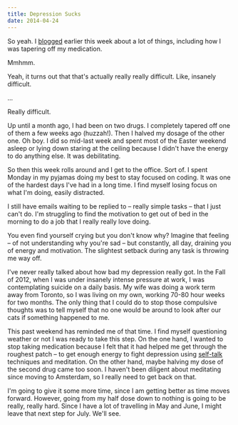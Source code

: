 ```yaml
---
title: Depression Sucks
date: 2014-04-24
---
```


So yeah. I [blogged](/blog/amsterdam-update) earlier this week about a lot of things, including how I was tapering off my medication.

Mmhmm.

Yeah, it turns out that that's actually really really difficult. Like, insanely difficult.

...

Really difficult.

Up until a month ago, I had been on two drugs. I completely tapered off one of them a few weeks ago (huzzah!). Then I halved my dosage of the other one. Oh boy. I did so mid-last week and spent most of the Easter weekend asleep or lying down staring at the ceiling because I didn't have the energy to do anything else. It was debilitating.

So then this week rolls around and I get to the office. Sort of. I spent Monday in my pyjamas doing my best to stay focused on coding. It was one of the hardest days I've had in a long time. I find myself losing focus on what I'm doing, easily distracted.

I still have emails waiting to be replied to – really simple tasks –&nbsp;that I just can't do. I'm struggling to find the motivation to get out of bed in the morning to do a job that I really really love doing.

You even find yourself crying but you don't know why? Imagine that feeling – of not understanding why you're sad – but constantly, all day, draining you of energy and motivation. The slightest setback during any task is throwing me way off.

I've never really talked about how bad my depression really got. In the Fall of 2012, when I was under insanely intense pressure at work, I was contemplating suicide on a daily basis. My wife was doing a work term away from Toronto, so I was living on my own, working 70-80 hour weeks for two months. The only thing that I could do to stop those compulsive thoughts was to tell myself that no one would be around to look after our cats if something happened to me.

This past weekend has reminded me of that time. I find myself questioning weather or not I was ready to take this step. On the one hand, I wanted to stop taking medication because I felt that it had helped me get through the roughest patch – to get enough energy to fight depression using [self-talk](http://www.amazon.com/gp/product/0898621283/ref=as_li_ss_tl?ie=UTF8&camp=1789&creative=390957&creativeASIN=0898621283&linkCode=as2&tag=ashfur-20) techniques and meditation. On the other hand, maybe halving my dose of the second drug came too soon. I haven't been diligent about meditating since moving to Amsterdam, so I really need to get back on that.

I'm going to give it some more time, since I am getting better as time moves forward. However, going from my half dose down to nothing is going to be really, really hard. Since I have a lot of travelling in May and June, I might leave that next step for July. We'll see.

